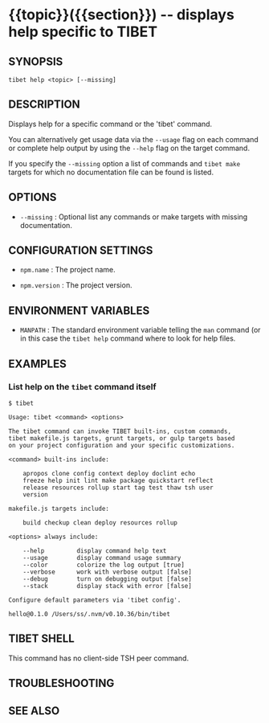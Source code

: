 {{topic}}({{section}}) -- displays help specific to TIBET
=============================================

## SYNOPSIS

`tibet help <topic> [--missing]`

## DESCRIPTION

Displays help for a specific command or the 'tibet' command.

You can alternatively get usage data via the `--usage` flag on each command
or complete help output by using the `--help` flag on the target command.

If you specify the `--missing` option a list of commands and `tibet make`
targets for which no documentation file can be found is listed.

## OPTIONS

  * `--missing` :
    Optional list any commands or make targets with missing documentation.

## CONFIGURATION SETTINGS

  * `npm.name` :
    The project name.

  * `npm.version` :
    The project version.

## ENVIRONMENT VARIABLES

  * `MANPATH` :
    The standard environment variable telling the `man` command (or in this case
the `tibet help` command where to look for help files.

## EXAMPLES

### List help on the `tibet` command itself

    $ tibet

    Usage: tibet <command> <options>

    The tibet command can invoke TIBET built-ins, custom commands,
    tibet makefile.js targets, grunt targets, or gulp targets based
    on your project configuration and your specific customizations.

    <command> built-ins include:

        apropos clone config context deploy doclint echo
        freeze help init lint make package quickstart reflect
        release resources rollup start tag test thaw tsh user
        version

    makefile.js targets include:

        build checkup clean deploy resources rollup

    <options> always include:

        --help         display command help text
        --usage        display command usage summary
        --color        colorize the log output [true]
        --verbose      work with verbose output [false]
        --debug        turn on debugging output [false]
        --stack        display stack with error [false]

    Configure default parameters via 'tibet config'.

    hello@0.1.0 /Users/ss/.nvm/v0.10.36/bin/tibet

## TIBET SHELL

This command has no client-side TSH peer command.

## TROUBLESHOOTING


## SEE ALSO


